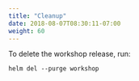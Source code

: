 ```yaml
---
title: "Cleanup"
date: 2018-08-07T08:30:11-07:00
weight: 60
---
```


To delete the workshop release, run:

```
helm del --purge workshop
```
